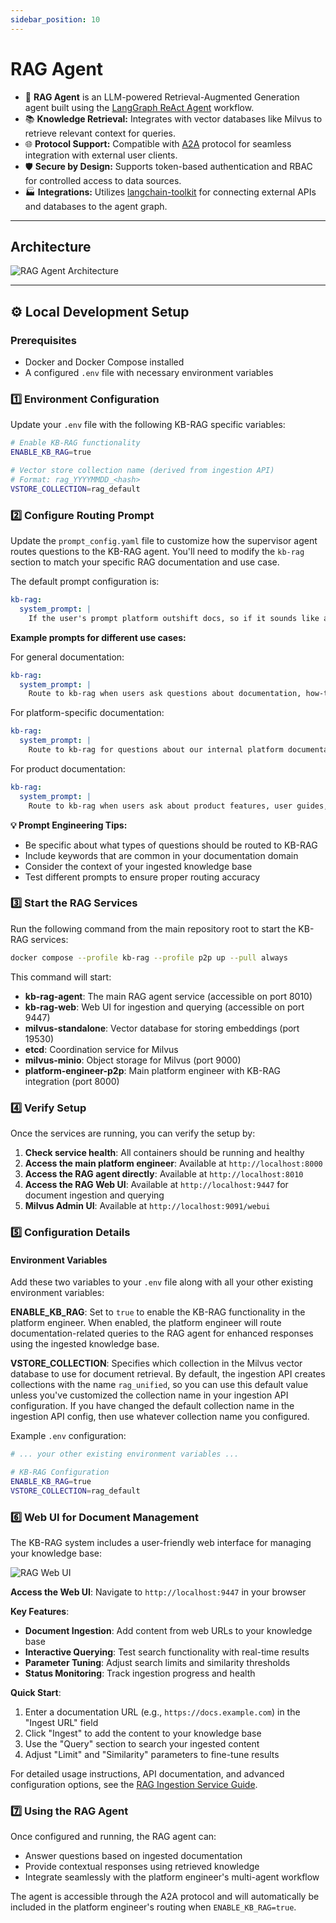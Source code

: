 ```yaml
---
sidebar_position: 10
---
```


# RAG Agent

- 🤖 **RAG Agent** is an LLM-powered Retrieval-Augmented Generation agent built using the [LangGraph ReAct Agent](https://langchain-ai.github.io/langgraph/agents/agents/) workflow.
- 📚 **Knowledge Retrieval:** Integrates with vector databases like Milvus to retrieve relevant context for queries.
- 🌐 **Protocol Support:** Compatible with [A2A](https://github.com/google/A2A) protocol for seamless integration with external user clients.
- 🛡️ **Secure by Design:** Supports token-based authentication and RBAC for controlled access to data sources.
- 🏭 **Integrations:** Utilizes [langchain-toolkit](https://github.com/langchain-ai/langchain-toolkit) for connecting external APIs and databases to the agent graph.

---

## Architecture

![RAG Agent Architecture](images/rag-agent-arch.svg)

---

## ⚙️ Local Development Setup

### Prerequisites

- Docker and Docker Compose installed
- A configured `.env` file with necessary environment variables

### 1️⃣ Environment Configuration

Update your `.env` file with the following KB-RAG specific variables:

```bash
# Enable KB-RAG functionality
ENABLE_KB_RAG=true

# Vector store collection name (derived from ingestion API)
# Format: rag_YYYYMMDD_<hash>
VSTORE_COLLECTION=rag_default
```

### 2️⃣ Configure Routing Prompt

Update the `prompt_config.yaml` file to customize how the supervisor agent routes questions to the KB-RAG agent. You'll need to modify the `kb-rag` section to match your specific RAG documentation and use case.

The default prompt configuration is:
```yaml
kb-rag:
  system_prompt: |
    If the user's prompt platform outshift docs, so if it sounds like an internal question that would refer to a documentation, then route to kb-rag.
```

**Example prompts for different use cases:**

For general documentation:
```yaml
kb-rag:
  system_prompt: |
    Route to kb-rag when users ask questions about documentation, how-to guides, API references, troubleshooting steps, or any knowledge that would be found in technical documentation.
```

For platform-specific documentation:
```yaml
kb-rag:
  system_prompt: |
    Route to kb-rag for questions about our internal platform documentation, deployment guides, architecture decisions, best practices, runbooks, or any company-specific technical knowledge.
```

For product documentation:
```yaml
kb-rag:
  system_prompt: |
    Route to kb-rag when users ask about product features, user guides, configuration options, integration instructions, or any product-related documentation questions.
```

**💡 Prompt Engineering Tips:**
- Be specific about what types of questions should be routed to KB-RAG
- Include keywords that are common in your documentation domain
- Consider the context of your ingested knowledge base
- Test different prompts to ensure proper routing accuracy

### 3️⃣ Start the RAG Services

Run the following command from the main repository root to start the KB-RAG services:

```bash
docker compose --profile kb-rag --profile p2p up --pull always
```

This command will start:
- **kb-rag-agent**: The main RAG agent service (accessible on port 8010)
- **kb-rag-web**: Web UI for ingestion and querying (accessible on port 9447)
- **milvus-standalone**: Vector database for storing embeddings (port 19530)
- **etcd**: Coordination service for Milvus
- **milvus-minio**: Object storage for Milvus (port 9000)
- **platform-engineer-p2p**: Main platform engineer with KB-RAG integration (port 8000)

### 4️⃣ Verify Setup

Once the services are running, you can verify the setup by:

1. **Check service health**: All containers should be running and healthy
2. **Access the main platform engineer**: Available at `http://localhost:8000`
3. **Access the RAG agent directly**: Available at `http://localhost:8010`
4. **Access the RAG Web UI**: Available at `http://localhost:9447` for document ingestion and querying
5. **Milvus Admin UI**: Available at `http://localhost:9091/webui`

### 5️⃣ Configuration Details

#### Environment Variables

Add these two variables to your `.env` file along with all your other existing environment variables:

**ENABLE_KB_RAG**: Set to `true` to enable the KB-RAG functionality in the platform engineer. When enabled, the platform engineer will route documentation-related queries to the RAG agent for enhanced responses using the ingested knowledge base.

**VSTORE_COLLECTION**: Specifies which collection in the Milvus vector database to use for document retrieval. By default, the ingestion API creates collections with the name `rag_unified`, so you can use this default value unless you've customized the collection name in your ingestion API configuration. If you have changed the default collection name in the ingestion API config, then use whatever collection name you configured.

Example `.env` configuration:
```bash
# ... your other existing environment variables ...

# KB-RAG Configuration
ENABLE_KB_RAG=true
VSTORE_COLLECTION=rag_default
```

### 6️⃣ Web UI for Document Management

The KB-RAG system includes a user-friendly web interface for managing your knowledge base:

![RAG Web UI](images/image.svg)

**Access the Web UI**: Navigate to `http://localhost:9447` in your browser

**Key Features**:
- **Document Ingestion**: Add content from web URLs to your knowledge base
- **Interactive Querying**: Test search functionality with real-time results
- **Parameter Tuning**: Adjust search limits and similarity thresholds
- **Status Monitoring**: Track ingestion progress and health

**Quick Start**:
1. Enter a documentation URL (e.g., `https://docs.example.com`) in the "Ingest URL" field
2. Click "Ingest" to add the content to your knowledge base
3. Use the "Query" section to search your ingested content
4. Adjust "Limit" and "Similarity" parameters to fine-tune results

For detailed usage instructions, API documentation, and advanced configuration options, see the [RAG Ingestion Service Guide](./ragingestion.md).

### 7️⃣ Using the RAG Agent

Once configured and running, the RAG agent can:
- Answer questions based on ingested documentation
- Provide contextual responses using retrieved knowledge
- Integrate seamlessly with the platform engineer's multi-agent workflow

The agent is accessible through the A2A protocol and will automatically be included in the platform engineer's routing when `ENABLE_KB_RAG=true`.